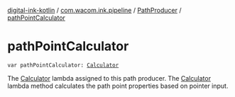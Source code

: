 [digital-ink-kotlin](../../index.md) / [com.wacom.ink.pipeline](../index.md) / [PathProducer](index.md) / [pathPointCalculator](./path-point-calculator.md)

# pathPointCalculator

`var pathPointCalculator: `[`Calculator`](../../com.wacom.ink/-calculator.md)

The [Calculator](../../com.wacom.ink/-calculator.md) lambda assigned to this path producer.
The [Calculator](../../com.wacom.ink/-calculator.md) lambda method calculates the path point properties based on pointer input.

